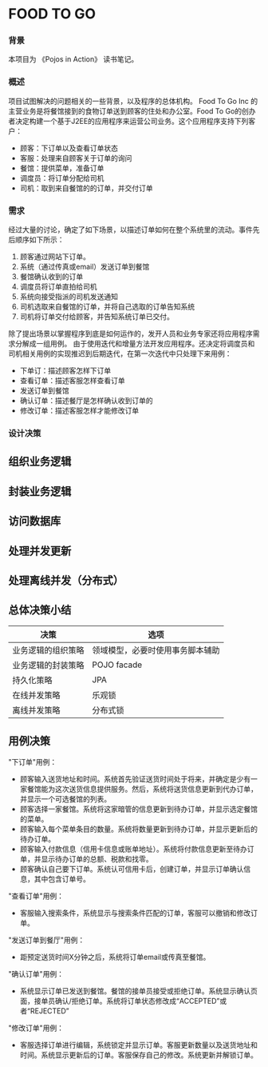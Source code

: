 # FOOD TO GO 

### 背景
本项目为 《Pojos in Action》 读书笔记。

### 概述
项目试图解决的问题相关的一些背景，以及程序的总体机构。
Food To Go Inc 的主营业务是将餐馆接到的食物订单送到顾客的住处和办公室。Food To Go的创办者决定构建一个基于J2EE的应用程序来运营公司业务。这个应用程序支持下列客户：
 * 顾客：下订单以及查看订单状态
 * 客服：处理来自顾客关于订单的询问
 * 餐馆：提供菜单，准备订单
 * 调度员：将订单分配给司机
 * 司机：取到来自餐馆的的订单，并交付订单

### 需求
经过大量的讨论，确定了如下场景，以描述订单如何在整个系统里的流动。事件先后顺序如下所示：

1. 顾客通过网站下订单。
2. 系统（通过传真或email）发送订单到餐馆
3. 餐馆确认收到的订单
4. 调度员将订单直拍给司机
5. 系统向接受指派的司机发送通知
6. 司机选取来自餐馆的订单，并将自己选取的订单告知系统
7. 司机将订单交付给顾客，并告知系统订单已交付。

除了提出场景以掌握程序到底是如何运作的，发开人员和业务专家还将应用程序需求分解成一组用例。
由于使用迭代和增量方法开发应用程序。还决定将调度员和司机相关用例的实现推迟到后期迭代，在第一次迭代中只处理下来用例：

- 下单订：描述顾客怎样下订单
- 查看订单：描述客服怎样查看订单
- 发送订单到餐馆
- 确认订单：描述餐厅是怎样确认收到订单的
- 修改订单：描述客服怎样才能修改订单

### 设计决策

## 组织业务逻辑
## 封装业务逻辑
## 访问数据库
## 处理并发更新
## 处理离线并发（分布式）
## 总体决策小结
|决策|选项|
|----|----|
|业务逻辑的组织策略|领域模型，必要时使用事务脚本辅助|
|业务逻辑的封装策略|POJO facade|
|持久化策略|JPA|
|在线并发策略|乐观锁|
|离线并发策略|分布式锁|

## 用例决策

"下订单"用例：
- 顾客输入送货地址和时间。系统首先验证送货时间处于将来，并确定是少有一家餐馆能为这次送货信息提供服务。然后，系统将送货信息更新到代办订单，并显示一个可选餐馆的列表。
- 顾客选择一家餐馆。系统将这家暗管的信息更新到待办订单，并显示选定餐馆的菜单。
- 顾客输入每个菜单条目的数量。系统将数量更新到待办订单，并显示更新后的待办订单。
- 顾客输入付款信息（信用卡信息或账单地址）。系统将付款信息更新至待办订单，并显示待办订单的总额、税款和找零。
- 顾客确认自己要下订单。系统认可信用卡后，创建订单，并显示订单确认信息，其中包含订单号。

"查看订单"用例：
- 客服输入搜索条件，系统显示与搜索条件匹配的订单，客服可以撤销和修改订单。

"发送订单到餐厅"用例：
- 距预定送货时间X分钟之后，系统将订单email或传真至餐馆。

"确认订单"用例：
- 系统显示订单已发送到餐馆。餐馆的接单员接受或拒绝订单。系统显示确认页面，接单员确认/拒绝订单。系统将订单状态修改成“ACCEPTED”或者“REJECTED”

"修改订单"用例：
- 客服选择订单进行编辑，系统锁定并显示订单。客服更新数量以及送货地址和时间。系统显示更新后的订单。客服保存自己的修改。系统更新并解锁订单。

